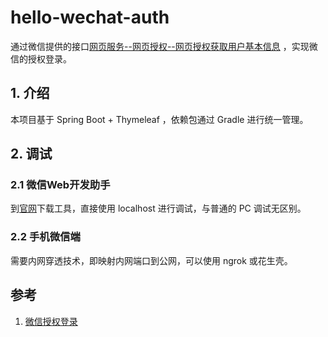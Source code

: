 # hello-wechat-auth

通过微信提供的接口[网页服务--网页授权--网页授权获取用户基本信息](https://mp.weixin.qq.com/wiki?t=resource/res_main&id=mp1421140842)
，实现微信的授权登录。

## 1. 介绍

本项目基于 Spring Boot + Thymeleaf ，依赖包通过 Gradle 进行统一管理。

## 2. 调试

### 2.1 微信Web开发助手

到[官网](https://mp.weixin.qq.com/wiki?t=resource/res_main&id=mp1455784140)下载工具，直接使用 localhost 进行调试，与普通的 PC 调试无区别。

### 2.2 手机微信端

需要内网穿透技术，即映射内网端口到公网，可以使用 ngrok 或花生壳。

## 参考

1. [微信授权登录](https://www.imooc.com/learn/713)
